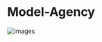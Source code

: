 # Model-Agency

![images](https://drive.google.com/uc?export=view&id=1mmSeazjAoU5gjWrOIC9NspGb6ejSaGYf)
